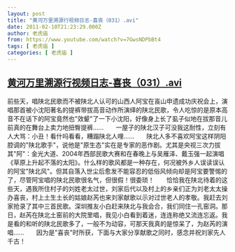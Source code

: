 ```yaml
---
layout: post
title: "黄河万里溯源行视频日志-喜丧（031）.avi"
date: 2011-02-10T21:23:29.000Z
author: 老虎庙
from: https://www.youtube.com/watch?v=7GwsNDPbBt4
tags: [ 老虎庙 ]
categories: [ 老虎庙 ]
---
```

<!--1297373009000-->
[黄河万里溯源行视频日志-喜丧（031）.avi](https://www.youtube.com/watch?v=7GwsNDPbBt4)
------

<div>
前些天，唱陕北民歌而不被陕北人认可的山西人阿宝在崀山申遗成功庆祝会上，演唱那首被小沈阳著名的提裤带拔高音动作所演绎的陕北民歌，令人吃惊的是原本高音不在话下的阿宝竟然也"效颦"了一下小沈阳，好像身上长了虱子似地在拔那音儿前真的在舞台上卖力地扭臀提裤......　　一屋子的陕北汉子可没我这耐性，立刻有人大骂：小丑！看什吗看看，糟蹋陕北人哩......　　陕北人多不喜欢阿宝这样阴阳腔调的"陕北歌手"，说他是"原生态"实在是专家的恶作剧。尤其是央视三次力拔其"阿"：金光大道、2004年西部民歌大赛和在春晚上与吴雁泽、戴玉强一起演唱《草原上升起不落的太阳》。什么样的歌风都是一种存在，何况被外乡人误读误认的阿宝"陕北风"。但其自落入世尘后愈发不能容忍的低俗风倾向却是阿宝要警惕的了，尽管阿宝唱的陕北民歌很名气，但很假！很委琐！　　恰恰我在陕北待着的这些天，遇我所住村子的刘姓老太过世，刘家后代以及村上的乡亲们正为刘老太太操办喜丧，村上土生土长的姑娘赵芮也来刘家献歌以示对过世老人的孝敬。我赶去刘家抢录了其中三首民歌。深圳推友小白赶来陕北与我会合，我们同住一孔窑洞。那日，赵芮在陕北土窑前的大院里唱，我见小白看到着迷，连连称绝又流连忘返。我是看的和听的陕北民歌多了，一般不为动容，可那天我真的是惊呆了，为赵芮的演唱......　　因为是"喜丧"时所获，下面与大家分享献歌之同时，感念并祝刘家先人千古！
</div>
